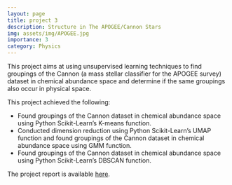 ```yaml
---
layout: page
title: project 3
description: Structure in The APOGEE/Cannon Stars
img: assets/img/APOGEE.jpg
importance: 3
category: Physics
---
```


This project aims at using unsupervised learning techniques to find groupings of the Cannon (a mass stellar classifier for the APOGEE survey) dataset in chemical abundance space and determine if the same groupings also occur in physical space.

This project achieved the following:
<ul>
<li> Found groupings of the Cannon dataset in chemical abundance space using Python Scikit-Learn’s K-means function. </li>
<li> Conducted dimension reduction using Python Scikit-Learn’s UMAP function and found groupings of the Cannon dataset in chemical abundance space using GMM function. </li>
<li> Found groupings of the Cannon dataset in chemical abundance space using Python Scikit-Learn’s DBSCAN function. </li>
</ul>

The project report is available <a href="https://hsph-harvard-csm.symplicity.com/utils/view.php?public_mode=1&id=25793d1a0a7112bde33eec5aa67a371d">here</a>.